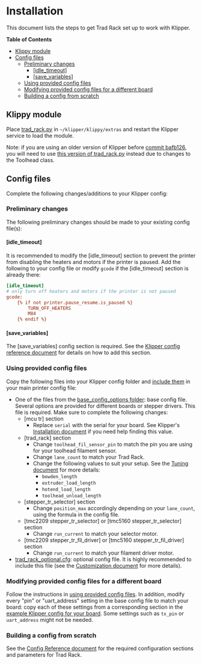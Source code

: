# Installation

This document lists the steps to get Trad Rack set up to work with
Klipper.

**Table of Contents**
- [Klippy module](#klippy-module)
- [Config files](#config-files)
  - [Preliminary changes](#preliminary-changes)
    - [\[idle\_timeout\]](#idle_timeout)
    - [\[save\_variables\]](#save_variables)
  - [Using provided config files](#using-provided-config-files)
  - [Modifying provided config files for a different board](#modifying-provided-config-files-for-a-different-board)
  - [Building a config from scratch](#building-a-config-from-scratch)

## Klippy module

Place [trad_rack.py](/Klipper_Stuff/klippy_module/trad_rack.py)
in `~/klipper/klippy/extras` and restart the Klipper service to load
the module.

Note: if you are using an older version of Klipper before
[commit bafb126](https://github.com/Klipper3d/klipper/commit/bafb126abd77edd0cb2e5ae3b5d99ff83272594c), you will need to use
[this version of trad_rack.py](https://github.com/Annex-Engineering/TradRack/blob/pre_toolhead_changes/Klipper_Stuff/klippy_module/trad_rack.py)
instead due to changes to the Toolhead class.

## Config files

Complete the following changes/additions to your Klipper config:

### Preliminary changes

The following preliminary changes should be made to your existing
config file(s):

#### [idle_timeout]

It is recommended to modify the [idle_timeout] section to prevent
the printer from disabling the heaters and motors if the printer is
paused. Add the following to your config file or modify `gcode` if the
[idle_timeout] section is already there:

```ini
[idle_timeout]
# only turn off heaters and motors if the printer is not paused
gcode:
    {% if not printer.pause_resume.is_paused %}
        TURN_OFF_HEATERS
        M84
    {% endif %}
```

#### [save_variables]

The [save_variables] config section is required. 
See the [Klipper config reference document](https://www.klipper3d.org/Config_Reference.html#save_variables) for details on how to add this section.

### Using provided config files

Copy the following files into your Klipper config folder and
[include them](https://www.klipper3d.org/Config_Reference.html#include)
in your main printer config file:

- One of the files from the
  [base_config_options folder](/Klipper_Stuff/klipper_config/base_config_options/):
  base config file. Several options are provided for different boards
  or stepper drivers. This file is required. Make sure to complete the
  following changes:
  - [mcu tr] section
    - Replace `serial` with the serial for your board.
      See Klipper's 
      [Installation document](https://www.klipper3d.org/Installation.html)
      if you need help finding this value.
  - [trad_rack] section
    - Change `toolhead_fil_sensor_pin` to match the pin you are using
    for your toolhead filament sensor.
    - Change `lane_count` to match your Trad Rack.
    - Change the following values to suit your setup. See the 
      [Tuning document](/docs/Tuning.md) for more details:
        - `bowden_length`
        - `extruder_load_length`
        - `hotend_load_length`
        - `toolhead_unload_length`
  - [stepper_tr_selector] section
    - Change `position_max` accordingly depending on your 
      `lane_count`, using the formula in the config file.
  - [tmc2209 stepper_tr_selector] or [tmc5160 stepper_tr_selector]
    section
    - Change `run_current` to match your selector motor.
  - [tmc2209 stepper_tr_fil_driver] or [tmc5160 stepper_tr_fil_driver]
    section
    - Change `run_current` to match your filament driver motor.
- [trad_rack_optional.cfg](/Klipper_Stuff/klipper_config/trad_rack_optional.cfg):
  optional config file. It is highly recommended to include this file
  (see the [Customization document](Customization.md) for more
  details).

### Modifying provided config files for a different board

Follow the instructions in
[using provided config files](#using-provided-config-files). In
addition, modify every "pin" or "uart_address" setting in
the base config file to match your board: copy each of these settings
from a corresponding section in the
[example Klipper config for your board](https://github.com/Klipper3d/klipper/tree/master/config). Some settings such as `tx_pin` or `uart_address` might
not be needed.

### Building a config from scratch

See the [Config Reference document](Config_Reference.md) for the
required configuration sections and parameters for Trad Rack.

